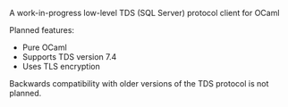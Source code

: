 A work-in-progress low-level TDS (SQL Server) protocol client for OCaml

Planned features:

  - Pure OCaml
  - Supports TDS version 7.4
  - Uses TLS encryption

Backwards compatibility with older versions of the TDS protocol is not planned.
